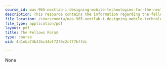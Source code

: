```yaml
---
course_id: mas-965-nextlab-i-designing-mobile-technologies-for-the-next-billion-users-fall-2008
description: This resource contains the information regarding the fellows forum.
file_location: /coursemedia/mas-965-nextlab-i-designing-mobile-technologies-for-the-next-billion-users-fall-2008/4d1eba74b42bc44ef72f0c2c7f7bffdc_MITMAS_965F08_fellows_final.pdf
file_type: application/pdf
layout: pdf
title: The Fellows Forum
type: course
uid: 4d1eba74b42bc44ef72f0c2c7f7bffdc

---
```

None